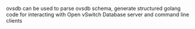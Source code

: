 ovsdb can be used to parse ovsdb schema, generate structured golang code for
interacting with Open vSwitch Database server and command line clients
